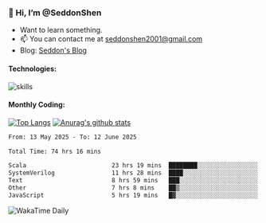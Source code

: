 ### 👋 Hi, I’m @SeddonShen
- Want to learn something.
- 📫 You can contact me at seddonshen2001@gmail.com
- Blog: [Seddon's Blog](https://seddonshen.github.io/)
#### Technologies:

![skills](https://skillicons.dev/icons?i=scala,js,html,css,bootstrap,jquery,c,cpp,cloudflare,django,docker,flask,git,github,githubactions,linux,latex,mysql,nodejs,ps,php,pr,py,raspberrypi,redis,unreal,v,vscode,vue,bash)

#### Monthly Coding:
[![Top Langs](https://github-readme-stats.vercel.app/api/top-langs?username=seddonshen&show_icons=true&locale=en&layout=compact&hide=html&langs_count=8)](https://github.com/SeddonShen/)
[![Anurag's github stats](https://github-readme-stats.vercel.app/api?username=SeddonShen&count_private=true&show_icons=true)](https://github.com/anuraghazra/github-readme-stats)
<!--START_SECTION:waka-->

```txt
From: 13 May 2025 - To: 12 June 2025

Total Time: 74 hrs 16 mins

Scala                        23 hrs 19 mins  ████████░░░░░░░░░░░░░░░░░   31.39 %
SystemVerilog                11 hrs 28 mins  ████░░░░░░░░░░░░░░░░░░░░░   15.45 %
Text                         8 hrs 59 mins   ███░░░░░░░░░░░░░░░░░░░░░░   12.10 %
Other                        7 hrs 8 mins    ██▒░░░░░░░░░░░░░░░░░░░░░░   09.62 %
JavaScript                   5 hrs 19 mins   █▓░░░░░░░░░░░░░░░░░░░░░░░   07.17 %
```

<!--END_SECTION:waka-->

![WakaTime Daily](https://wakatime.com/share/@seddon2001/61a7e342-5f12-4fea-bf92-1fac161e97d6.svg)
<!---
SeddonShen/SeddonShen is a ✨ special ✨ repository because its `README.md` (this file) appears on your GitHub profile.
You can click the Preview link to take a look at your changes.
--->
